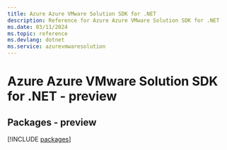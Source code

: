 ```yaml
---
title: Azure Azure VMware Solution SDK for .NET
description: Reference for Azure Azure VMware Solution SDK for .NET
ms.date: 03/11/2024
ms.topic: reference
ms.devlang: dotnet
ms.service: azurevmwaresolution
---
```

# Azure Azure VMware Solution SDK for .NET - preview
## Packages - preview
[!INCLUDE [packages](azure-vmware-solution-index.md)]